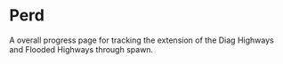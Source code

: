 # Perd

A overall progress page for tracking the extension of the Diag Highways and Flooded Highways through spawn.
